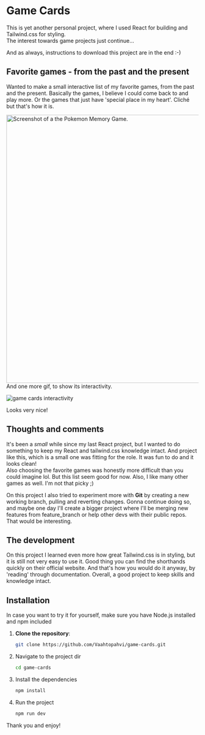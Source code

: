 # Game Cards

This is yet another personal project, where I used React for building and Tailwind.css for styling. <br>
The interest towards game projects just continue...

And as always, instructions to download this project are in the end :-)

## Favorite games - from the past and the present

Wanted to make a small interactive list of my favorite games, from the past and the present. Basically the games, I believe I could come back to and play more. Or the games that just have 'special place in my heart'. Cliché but that's how it is.

<img src="https://i.imgur.com/PGW30VV.png" alt="Screenshot of a the Pokemon Memory Game." width="700"/>

<br>
And one more gif, to show its interactivity.

![game cards interactivity](https://github.com/Vaahtopahvi/game-cards/blob/main/src/assets/preview.gif)

Looks very nice!

## Thoughts and comments

It's been a _small_ while since my last React project, but I wanted to do something to keep my React and tailwind.css knowledge intact. And project like this, which is a small one was fitting for the role. It was fun to do and it looks clean! <br>
Also choosing the favorite games was honestly more difficult than you could imagine lol. But this list seem good for now. Also, I like many other games as well. I'm not that picky ;)<br>

On this project I also tried to experiment more with **Git** by creating a new working branch, pulling and  reverting changes. Gonna continue doing so, and maybe one day I'll create a bigger project where I'll be merging new features from feature_branch or help other devs with their public repos. That would be interesting. 

## The development

On this project I learned even more how great Tailwind.css is in styling, but it is still not very easy to use it. Good thing you can find the shorthands quickly on their official website. And that's how you would do it anyway, by 'reading' through documentation. Overall, a good project to keep skills and knowledge intact. 

## Installation

In case you want to try it for yourself, make sure you have Node.js installed and npm included

1. **Clone the repository**:
   ```sh
   git clone https://github.com/Vaahtopahvi/game-cards.git

2. Navigate to the project dir
   ```sh
   cd game-cards

3. Install the dependencies
   ```sh
   npm install

4. Run the project
   ```sh
   npm run dev
   
Thank you and enjoy!
